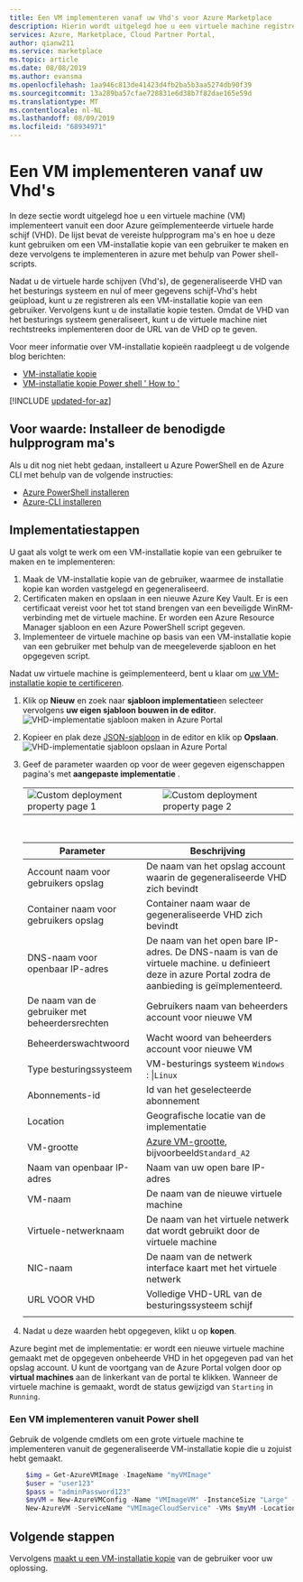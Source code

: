 ```yaml
---
title: Een VM implementeren vanaf uw Vhd's voor Azure Marketplace
description: Hierin wordt uitgelegd hoe u een virtuele machine registreert vanuit een door Azure geïmplementeerde VHD.
services: Azure, Marketplace, Cloud Partner Portal,
author: qianw211
ms.service: marketplace
ms.topic: article
ms.date: 08/08/2019
ms.author: evansma
ms.openlocfilehash: 1aa946c813de41423d4fb2ba5b3aa5274db90f39
ms.sourcegitcommit: 13a289ba57cfae728831e6d38b7f82dae165e59d
ms.translationtype: MT
ms.contentlocale: nl-NL
ms.lasthandoff: 08/09/2019
ms.locfileid: "68934971"
---
```

# <a name="deploy-a-vm-from-your-vhds"></a>Een VM implementeren vanaf uw Vhd's

In deze sectie wordt uitgelegd hoe u een virtuele machine (VM) implementeert vanuit een door Azure geïmplementeerde virtuele harde schijf (VHD).  De lijst bevat de vereiste hulpprogram ma's en hoe u deze kunt gebruiken om een VM-installatie kopie van een gebruiker te maken en deze vervolgens te implementeren in azure met behulp van Power shell-scripts.

Nadat u de virtuele harde schijven (Vhd's), de gegeneraliseerde VHD van het besturings systeem en nul of meer gegevens schijf-Vhd's hebt geüpload, kunt u ze registreren als een VM-installatie kopie van een gebruiker. Vervolgens kunt u de installatie kopie testen. Omdat de VHD van het besturings systeem generaliseert, kunt u de virtuele machine niet rechtstreeks implementeren door de URL van de VHD op te geven.

Voor meer informatie over VM-installatie kopieën raadpleegt u de volgende blog berichten:

- [VM-installatie kopie](https://azure.microsoft.com/blog/vm-image-blog-post/)
- [VM-installatie kopie Power shell ' How to '](https://azure.microsoft.com/blog/vm-image-powershell-how-to-blog-post/)

[!INCLUDE [updated-for-az](../../../../includes/updated-for-az.md)]

## <a name="prerequisite-install-the-necessary-tools"></a>Voor waarde: Installeer de benodigde hulpprogram ma's

Als u dit nog niet hebt gedaan, installeert u Azure PowerShell en de Azure CLI met behulp van de volgende instructies:

- [Azure PowerShell installeren](https://docs.microsoft.com/powershell/azure/install-Az-ps)
- [Azure-CLI installeren](https://docs.microsoft.com/cli/azure/install-azure-cli)


## <a name="deployment-steps"></a>Implementatiestappen

U gaat als volgt te werk om een VM-installatie kopie van een gebruiker te maken en te implementeren:

1. Maak de VM-installatie kopie van de gebruiker, waarmee de installatie kopie kan worden vastgelegd en gegeneraliseerd. 
2. Certificaten maken en opslaan in een nieuwe Azure Key Vault. Er is een certificaat vereist voor het tot stand brengen van een beveiligde WinRM-verbinding met de virtuele machine.  Er worden een Azure Resource Manager sjabloon en een Azure PowerShell script gegeven. 
3. Implementeer de virtuele machine op basis van een VM-installatie kopie van een gebruiker met behulp van de meegeleverde sjabloon en het opgegeven script.

Nadat uw virtuele machine is geïmplementeerd, bent u klaar om [uw VM-installatie kopie te certificeren](./cpp-certify-vm.md).

1. Klik op **Nieuw** en zoek naar **sjabloon implementatie**en selecteer vervolgens **uw eigen sjabloon bouwen in de editor**.  <br/>
   ![VHD-implementatie sjabloon maken in Azure Portal](./media/publishvm_021.png)

1. Kopieer en plak deze [JSON-sjabloon](./cpp-deploy-json-template.md) in de editor en klik op **Opslaan**. <br/>
   ![VHD-implementatie sjabloon opslaan in Azure Portal](./media/publishvm_022.png)

1. Geef de parameter waarden op voor de weer gegeven eigenschappen pagina's met **aangepaste implementatie** .

   <table> <tr> <td valign="top"> <img src="./media/publishvm_023.png" alt="Custom deployment property page 1"> </td> <td valign="top"> <img src="./media/publishvm_024.png" alt="Custom deployment property page 2"> </td> </tr> </table> <br/> 

   |  **Parameter**              |   **Beschrijving**                                                            |
   |  -------------              |   ---------------                                                            |
   | Account naam voor gebruikers opslag   | De naam van het opslag account waarin de gegeneraliseerde VHD zich bevindt                    |
   | Container naam voor gebruikers opslag | Container naam waar de gegeneraliseerde VHD zich bevindt                          |
   | DNS-naam voor openbaar IP-adres      | De naam van het open bare IP-adres. De DNS-naam is van de virtuele machine. u definieert deze in azure Portal zodra de aanbieding is geïmplementeerd.  |
   | De naam van de gebruiker met beheerdersrechten             | Gebruikers naam van beheerders account voor nieuwe VM                                  |
   | Beheerderswachtwoord              | Wacht woord van beheerders account voor nieuwe VM                                  |
   | Type besturingssysteem                     | VM-besturings systeem `Windows` : \|`Linux`                                    |
   | Abonnements-id             | Id van het geselecteerde abonnement                                      |
   | Location                    | Geografische locatie van de implementatie                                        |
   | VM-grootte                     | [Azure VM-grootte](https://docs.microsoft.com/azure/virtual-machines/windows/sizes), bijvoorbeeld`Standard_A2` |
   | Naam van openbaar IP-adres      | Naam van uw open bare IP-adres                                               |
   | VM-naam                     | De naam van de nieuwe virtuele machine                                                           |
   | Virtuele-netwerknaam        | De naam van het virtuele netwerk dat wordt gebruikt door de virtuele machine                                   |
   | NIC-naam                    | De naam van de netwerk interface kaart met het virtuele netwerk               |
   | URL VOOR VHD                     | Volledige VHD-URL van de besturingssysteem schijf                                                     |
   |  |  |
            
1. Nadat u deze waarden hebt opgegeven, klikt u op **kopen**. 

Azure begint met de implementatie: er wordt een nieuwe virtuele machine gemaakt met de opgegeven onbeheerde VHD in het opgegeven pad van het opslag account.  U kunt de voortgang van de Azure Portal volgen door op **virtual machines** aan de linkerkant van de portal te klikken.  Wanneer de virtuele machine is gemaakt, wordt de status gewijzigd van `Starting` in `Running`. 


### <a name="deploy-a-vm-from-powershell"></a>Een VM implementeren vanuit Power shell

Gebruik de volgende cmdlets om een grote virtuele machine te implementeren vanuit de gegeneraliseerde VM-installatie kopie die u zojuist hebt gemaakt.

``` powershell
    $img = Get-AzureVMImage -ImageName "myVMImage"
    $user = "user123"
    $pass = "adminPassword123"
    $myVM = New-AzureVMConfig -Name "VMImageVM" -InstanceSize "Large" -ImageName $img.ImageName | Add-AzureProvisioningConfig -Windows -AdminUsername $user -Password $pass
    New-AzureVM -ServiceName "VMImageCloudService" -VMs $myVM -Location "West US" -WaitForBoot
```


## <a name="next-steps"></a>Volgende stappen

Vervolgens [maakt u een VM-installatie kopie](cpp-create-user-image.md) van de gebruiker voor uw oplossing.

